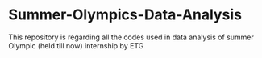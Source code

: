 # Summer-Olympics-Data-Analysis
This repository is regarding all the codes used in data analysis of summer Olympic (held till now) internship by ETG
